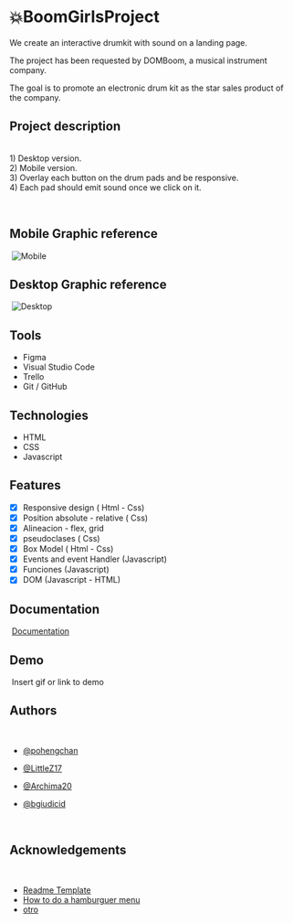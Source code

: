 # :boom:BoomGirlsProject
We create an interactive drumkit with sound on a landing page.
   
The project has been requested by DOMBoom, a musical instrument company. 
   
The goal is to promote an electronic drum kit as the star sales product of the company.   
   
   
## Project description   
​        
     1) Desktop version.  
     2) Mobile version.   
     3) Overlay each button on the drum pads and be responsive.     
     4) Each pad should emit sound once we click on it.   
        
   ​
## Mobile Graphic reference
​
![Mobile](https://femcoders.notion.site/image/https%3A%2F%2Fs3-us-west-2.amazonaws.com%2Fsecure.notion-static.com%2Fb40a38f6-5832-4bdf-8303-2f084c34a20d%2FWhatsApp_Image_2021-10-29_at_08.46.11.jpeg?table=block&id=c1a0021e-dc27-4e55-9445-b2c96f2e97bb&spaceId=b1698d55-b015-4275-96b0-7b32bc5e291c&width=2000&userId=&cache=v2)
​
## Desktop Graphic reference
​
![Desktop](https://femcoders.notion.site/image/https%3A%2F%2Fs3-us-west-2.amazonaws.com%2Fsecure.notion-static.com%2Fcb72f498-a8d2-4955-8b1b-0fc1fc3e8196%2FWhatsApp_Image_2021-10-29_at_08.46.11_(1).jpeg?table=block&id=09b0ce40-d3df-4022-aae2-9b423005663d&spaceId=b1698d55-b015-4275-96b0-7b32bc5e291c&width=2000&userId=&cache=v2)
​
## Tools 
- Figma
- Visual Studio Code
- Trello
- Git / GitHub   

## Technologies
- HTML
- CSS
- Javascript   
     
## Features
* [x] Responsive design  ( Html - Css)
* [x] Position absolute - relative  ( Css)
* [x] Alineacion - flex, grid
* [x] pseudoclases  ( Css)
* [x] Box Model ( Html - Css)
* [x] Events and event Handler (Javascript)
* [x] Funciones (Javascript)
* [x] DOM (Javascript - HTML)
​
​
## Documentation
​
[Documentation](https://femcoders.notion.site/Hit-the-DOMboom-3a2028b203f94b6dbb079a0b5fddf06c)
​
​
## Demo
​
Insert gif or link to demo
​
​
## Authors
​
- [@pohengchan](https://github.com/pohengchan)
- [@LittleZ17](https://github.com/LittleZ17)
- [@Archima20](https://github.com/Archima20)
- [@bgiudicid](https://github.com/bgiudicid)   
     
     ​​
## Acknowledgements
​
 - [Readme Template](https://readme.so/)
 - [How to do a hamburguer menu](https://codepen.io/alvarotrigo/pen/MWEJEWG)
 - [otro](https://bulldogjob.com/news/449-how-to-write-a-good-readme-for-your-github-project)